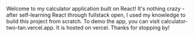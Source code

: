 Welcome to my calculator application built on React! It's nothing crazy - after self-learning React through fullstack open, I used my knowledge to build this project from scratch. To demo the app, you can visit calculator-two-tan.vercel.app. It is hosted on vercel. Thanks for stopping by!
